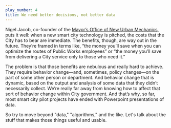 ```yaml
---
play_number: 4
title: We need better decisions, not better data
---
```


Nigel Jacob, co-founder of the [Mayor’s Office of New Urban Mechanics](http://newurbanmechanics.org/boston/), puts it well: when a new smart city technology is pitched, the costs that the City has to bear are immediate. The benefits, though, are way out in the future. They’re framed in terms like, “the money you’ll save when you can optimize the routes of Public Works employees” or “the money you’ll save from delivering a City service only to those who need it.”

The problem is that those benefits are nebulous and really hard to achieve. They require behavior change—and, sometimes, policy changes—on the part of some other person or department. And behavior change that is dynamic, based on the output and analysis of some data that they didn’t necessarily collect. We’re really far away from knowing how to affect that sort of behavior change within City government. And that’s why, so far, most smart city pilot projects have ended with Powerpoint presentations of data.

So try to move beyond "data," "algorithms," and the like. Let's talk about the stuff that makes those things useful and usable.